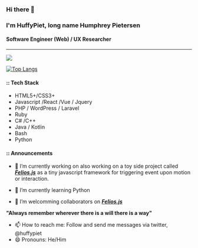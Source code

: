 ### Hi there 👋
### I'm HuffyPiet, long name Humphrey Pietersen

#### Software Engineer (Web) / UX Researcher
---

<!-- Right from when I was first introduced to computers in the late 1990s I was very hooked but it would be until 2010, that I would own my first fully functional desktop PC. At the time graphics and motion design took my fansy. Then came the caveats of not being able to render animations or edit videos with very under-resourced MSI Desktop PC. 

To remediate this, I looked for gigs and also considered alternative career paths, going through other careers before finally, landing on the idea that , writing codes is what I could probably do. That I could write code efficiently, that emulates beautiful graphics. The works that could have strained my then existing PC, which required intensive graphics processing unit resources, to thrive as a professional, coding did not.

Today, I'm happy to have learnt to code albeit self-taught, I used a ton of help from the internet.

All that said, It's my hope you would find great value from connecting with me or contribute, or join me let's create value, let's brighten the web and make it an awesome place to hang out.

-->

![](https://github-readme-stats.vercel.app/api?username=huffypiet&show_icons=true)

[![Top Langs](https://github-readme-stats.vercel.app/api/top-langs/?username=huffypiet&layout=compact)](https://github.com/huffypiet/github-readme-stats)

#### :: Tech Stack
- HTML5+/CSS3+
- Javascript /React /Vue / Jquery
 - PHP / WordPress / Laravel
 - Ruby
 - C# /C++
 - Java / Kotlin
 - Bash
 - Python



<!-- #### :: [***Whitespace (Teaching Beginners to Code)***](https://github.com/huffypiet/whitespace)

- Cooking courses to teach beginners to code from the basics. 
- Share some of the safe and best practices known to me.
- Sharing coding challenges with beginners.
- And code reviews.
-->
#### :: Announcements
- 🔭 I’m currently working on also working on a toy side project called [***__Felios.js__***](https://github.com/huffypiet/felios.js) as a tiny javascript framework for triggering event upon motion or interaction.

- 🌱 I’m currently learning Python

- 👯 I’m welcomming collaborators on [***__Felios.js__***](https://github.com/huffypiet/felios.js)

**__"Always remember wherever there is a will there is a way"__**
<!-- - 🤔 I’m looking for help with ... 
- 💬 Ask me about ...-->
- 📫 How to reach me: Follow and send me messages via twitter, @huffypiet
- 😄 Pronouns: He/Him


